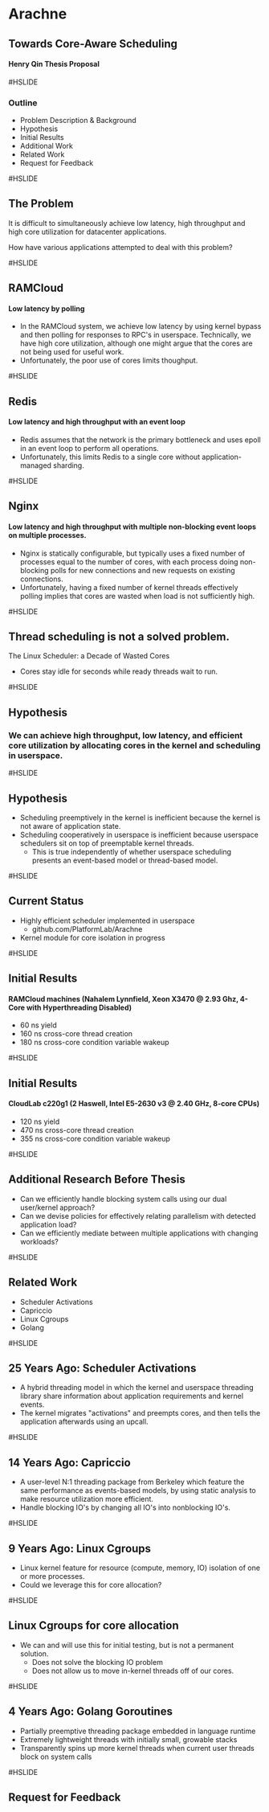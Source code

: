 # Arachne
## Towards Core-Aware Scheduling
#### Henry Qin Thesis Proposal

#HSLIDE

### Outline
 - Problem Description & Background
 - Hypothesis
 - Initial Results
 - Additional Work
 - Related Work
 - Request for Feedback

#HSLIDE

## The Problem

It is difficult to simultaneously achieve low latency, high throughput and high
core utilization for datacenter applications.

How have various applications attempted to deal with this problem?

#HSLIDE

##  RAMCloud
#### Low latency by polling
 - In the RAMCloud system, we achieve low latency by using kernel bypass and
   then polling for responses to RPC's in userspace.  Technically, we have high
   core utilization, although one might argue that the cores are not being used
   for useful work.
 - Unfortunately, the poor use of cores limits thoughput.

#HSLIDE

## Redis
#### Low latency and high throughput with an event loop
 - Redis assumes that the network is the primary bottleneck and uses epoll in
   an event loop to perform all operations.
 - Unfortunately, this limits Redis to a single core without
   application-managed sharding.

#HSLIDE

## Nginx
#### Low latency and high throughput with multiple non-blocking event loops on multiple processes.
 - Nginx is statically configurable, but typically uses a fixed number of
   processes equal to the number of cores, with each process doing non-blocking
   polls for new connections and new requests on existing connections.
 - Unfortunately, having a fixed number of kernel threads effectively polling
   implies that cores are wasted when load is not sufficiently high.

#HSLIDE

## Thread scheduling is not a solved problem.

The Linux Scheduler: a Decade of Wasted Cores
 - Cores stay idle for seconds while ready threads wait to run.

#HSLIDE

## Hypothesis
### We can achieve high throughput, low latency, and efficient core utilization by allocating cores in the kernel and scheduling in userspace.

#HSLIDE

## Hypothesis

 - Scheduling preemptively in the kernel is inefficient because the kernel is
   not aware of application state.
 - Scheduling cooperatively in userspace is inefficient because userspace
   schedulers sit on top of preemptable kernel threads.
    - This is true independently of whether userspace scheduling presents an
      event-based model or thread-based model.

#HSLIDE

## Current Status
 - Highly efficient scheduler implemented in userspace
    - github.com/PlatformLab/Arachne
 - Kernel module for core isolation in progress

#HSLIDE
## Initial Results
#### RAMCloud machines (Nahalem Lynnfield, Xeon X3470 @ 2.93 Ghz, 4-Core with Hyperthreading Disabled)
 - 60 ns yield
 - 160 ns cross-core thread creation
 - 180 ns cross-core condition variable wakeup

#HSLIDE
## Initial Results

#### CloudLab c220g1 (2 Haswell, Intel E5-2630 v3 @ 2.40 GHz, 8-core CPUs)
 - 120 ns yield
 - 470 ns cross-core thread creation
 - 355 ns cross-core condition variable wakeup

#HSLIDE

## Additional Research Before Thesis
 - Can we efficiently handle blocking system calls using our dual user/kernel
   approach?
 - Can we devise policies for effectively relating parallelism with detected
   application load?
 - Can we efficiently mediate between multiple applications with changing
   workloads?

#HSLIDE

## Related Work
 - Scheduler Activations
 - Capriccio
 - Linux Cgroups
 - Golang

#HSLIDE

## 25 Years Ago: Scheduler Activations
 - A hybrid threading model in which the kernel and userspace threading library
   share information about application requirements and kernel events.
 - The kernel migrates "activations" and preempts cores, and then tells the
   application afterwards using an upcall.

#HSLIDE

## 14 Years Ago: Capriccio

 - A user-level N:1 threading package from Berkeley which feature the same
   performance as events-based models, by using static analysis to make
   resource utilization more efficient.
 - Handle blocking IO's by changing all IO's into nonblocking IO's.

#HSLIDE

## 9 Years Ago: Linux Cgroups

 - Linux kernel feature for resource (compute, memory, IO) isolation of one or
   more processes.
 - Could we leverage this for core allocation?

#HSLIDE

## Linux Cgroups for core allocation

 - We can and will use this for initial testing, but is not a permanent solution.
   - Does not solve the blocking IO problem
   - Does not allow us to move in-kernel threads off of our cores.

#HSLIDE

## 4 Years Ago: Golang Goroutines

 - Partially preemptive threading package embedded in language runtime
 - Extremely lightweight threads with initially small, growable stacks
 - Transparently spins up more kernel threads when current user threads block
   on system calls

#HSLIDE

## Request for Feedback

